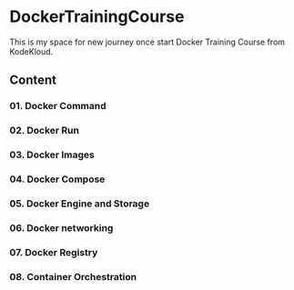 # DockerTrainingCourse

This is my space for new journey once start Docker Training Course from KodeKloud. 

## Content

### 01. Docker Command

### 02. Docker Run

### 03. Docker Images

### 04. Docker Compose

### 05. Docker Engine and Storage

### 06. Docker networking

### 07. Docker Registry

### 08. Container Orchestration



